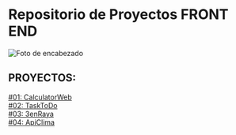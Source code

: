 # Repositorio de Proyectos FRONT END

![Foto de encabezado](https://media.istockphoto.com/id/1167600197/es/vector/concepto-de-banner-web-de-desarrollo-front-end.jpg?s=170667a&w=0&k=20&c=bi71QKeiRl2sIh8T7Fg0LhC3_bVtZ3vkt8v4XaReyU4=)
 
## PROYECTOS:
[#01: CalculatorWeb](CalculatorWeb) <br>
[#02: TaskToDo](TaskToDo) <br>
[#03: 3enRaya](TresEnRaya) <br>
[#04: ApiClima](ApiClima) 

